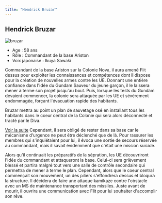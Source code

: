 ```yaml
---
title: "Hendrick Bruzar"
---
```


Hendrick Bruzar
---------------

![bruzar](/images/stories/saga/gundamage/persos/bruzar.png)
- Age : 58 ans  
- Rôle : Commandant de la base Ariston  
- Voix japonaise : Ikuya Sawaki


Commandant de la base Ariston sur la Colonie Nova, il aura amené Flit dessus pour exploiter les connaissances et compétences dont il dispose pour la création de nouvelles armes contre les UE. Donnant une entière confiance dans l'idée du Gundam Sauveur du jeune garçon, il le laissera mener à terme son projet jusqu'au bout. Puis, lorsque les tests du Gundam devaient commencer, la colonie sera attaquée par les UE et sévèrement endommagée, forçant l'évacuation rapide des habitants. 


Bruzar mettra au point un plan de sauvetage osé en installant tous les habitants dans le coeur central de la Colonie qui sera alors déconnecté et tracté par le Diva.


[Voir la suite](javascript:spoiler();)
Cependant, il sera obligé de rester dans sa base car le mécanisme d'urgence ne peut être déclenché que de là. Pour rassurer les membres qui s'inquiétaient pour lui, il évoca une sortie de secours réservée au commandant, mais il savait évidemment que c'était une mission suicide. 


Alors qu'il continuait les préparatifs de la sépration, les UE découvriront l'idée du commandant et attaqueront la base. Celui-ci sera grièvement blessé et partira malgré tout vers une salle de contrôle secondaire qui permettra de mener à terme le plan. Cependant, alors que le coeur central commençait son mouvement, un des piliers s'effondrera dessus et bloqura la structure. Il décidera de faire une attaque kamikaze contre l'obstacle avec un MS de maintenance transportant des missiles. Juste avant de mourir, il ouvrira une communication avec Flit pour lui souhaiter d'accomplir son rêve.  


